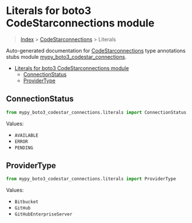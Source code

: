 # Literals for boto3 CodeStarconnections module

> [Index](../index.md) > [CodeStarconnections](./index.md) > Literals

Auto-generated documentation for [CodeStarconnections](https://boto3.amazonaws.com/v1/documentation/api/latest/reference/services/codestar-connections.html#CodeStarconnections)
type annotations stubs module [mypy_boto3_codestar_connections](https://pypi.org/project/mypy-boto3-codestar-connections/).

- [Literals for boto3 CodeStarconnections module](#literals-for-boto3-codestarconnections-module)
  - [ConnectionStatus](#connectionstatus)
  - [ProviderType](#providertype)

## ConnectionStatus

```python
from mypy_boto3_codestar_connections.literals import ConnectionStatus
```

Values:

- `AVAILABLE`
- `ERROR`
- `PENDING`

## ProviderType

```python
from mypy_boto3_codestar_connections.literals import ProviderType
```

Values:

- `Bitbucket`
- `GitHub`
- `GitHubEnterpriseServer`
